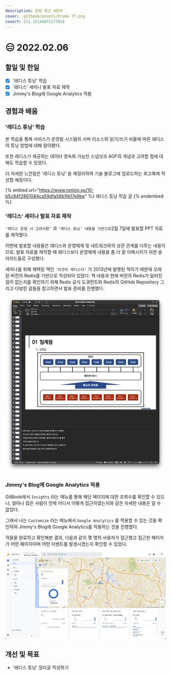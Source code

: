 ```yaml
---
description: 일일 회고 4회차
cover: .gitbook/assets/Frame 77.png
coverY: 211.12140871177016
---
```


# 😑 2022.02.06

## 할일 및 한일

* [x] '레디스 튜닝' 학습
* [x] '레디스' 세미나 발표 자료 제작
* [x] Jimmy's Blog에 Google Analytics 적용

## 경험과 배움

### '레디스 튜닝' 학습

본 학습을 통해 서비스가 운영될 시스템의 서버 리소스와 읽기/쓰기 비율에 따른 레디스의 튜닝 방법에 대해 알아봤다.

또한 레디스가 제공하는 데이터 영속화 기능인 스냅샷과 AOF의 개념과 고려할 점에 대해도 학습할 수 있었다.

더 자세한 느낀점은 '레디스 튜닝' 을 재정리하여 기술 블로그에 업로드하는 회고록에 작성할 예정이다.

{% embed url="https://www.notion.so/10-b5c84f2861084ca59dfa56b1fe17e9be" %}
레디스 튜닝 학습 글
{% endembed %}



### '레디스' 세미나 발표 자료 제작

`'레디스 운영 시 고려사항'` 과 `'레디스 튜닝' 내용을 기반으로`2월 7일에 발표할 PPT 자료를 제작했다.

이번에 발표할 내용들은 레디스와 운영체제 및 네트워크와의 상관 관계를 다루는 내용이므로, 발표 자료를 제작할 때 레디스보다 운영체제 내용을 좀 더 잘 이해시키기 위한 슬라이드들로 구성했다.

세미나를 위해 채택된 책인 `'이것이 레디스다'` 가 2013년에 발행된 책이기 때문에 오래된 버전의 Redis를 기반으로 작성되어 있었다. 책 내용과 현재 버전의 Redis가 달라진 점이 없는지를 확인하기 위해 Redis 공식 도큐먼트와 Redis의 GitHub Repository 그리고 다양한 글들을 참고하면서 발표 준비를 진행했다.

![발표자료](<.gitbook/assets/Screen Shot 2022-02-07 at 11.02.04 AM (1).png>)



### Jimmy's Blog에 Google Analytics 적용

GitBook에서 `Insights` 라는 메뉴를 통해 해당 페이지에 대한 조회수를 확인할 수 있으나, 얼마나 많은 사람이 언제 어디서 어떻게 접근하였는지와 같은 자세한 내용은 알 수 없었다.

그래서 나는 `Customize` 라는 메뉴에서 `Google Analytics` 를 적용할 수 있는 것을 확인하여 Jimmy's Blog에 Google Analytics를 적용하는 것을 진행했다.

적용을 완료하고 확인해본 결과, 다음과 같이 몇 명의 사용자가 접근했고 접근한 페이지가 어떤 페이지이며 어떤 이벤트를 발생시켰는지 확인할 수 있었다.

![Google Analytics](<.gitbook/assets/Screen Shot 2022-02-07 at 10.58.35 AM.png>)



## 개선 및 목표

* '레디스 튜닝' 정리글 작성하기

